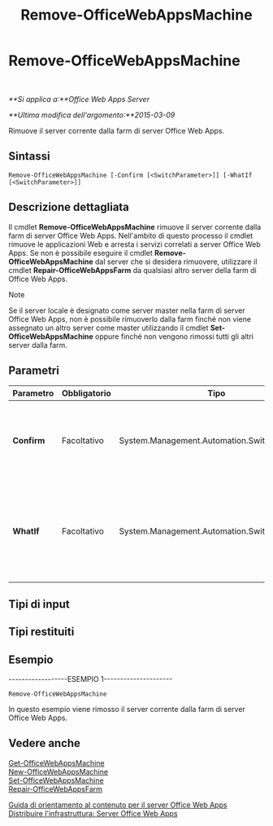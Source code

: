 ﻿---
title: Remove-OfficeWebAppsMachine
TOCTitle: Remove-OfficeWebAppsMachine
ms:assetid: 5ad806f2-67c6-41ed-a708-69db800f492a
ms:mtpsurl: https://technet.microsoft.com/it-it/library/JJ219440(v=office.15)
ms:contentKeyID: 49652269
ms.date: 12/23/2017
mtps_version: v=office.15
ms.translationtype: HT
---

# Remove-OfficeWebAppsMachine

 

_**Si applica a:**Office Web Apps Server_

_**Ultima modifica dell'argomento:**2015-03-09_

Rimuove il server corrente dalla farm di server Office Web Apps.

## Sintassi

    Remove-OfficeWebAppsMachine [-Confirm [<SwitchParameter>]] [-WhatIf [<SwitchParameter>]]

## Descrizione dettagliata

Il cmdlet **Remove-OfficeWebAppsMachine** rimuove il server corrente dalla farm di server Office Web Apps. Nell'ambito di questo processo il cmdlet rimuove le applicazioni Web e arresta i servizi correlati a server Office Web Apps. Se non è possibile eseguire il cmdlet **Remove-OfficeWebAppsMachine** dal server che si desidera rimuovere, utilizzare il cmdlet **Repair-OfficeWebAppsFarm** da qualsiasi altro server della farm di Office Web Apps.


> [!NOTE]
> Se il server locale è designato come server master nella farm di server Office Web Apps, non è possibile rimuoverlo dalla farm finché non viene assegnato un altro server come master utilizzando il cmdlet <STRONG>Set-OfficeWebAppsMachine</STRONG> oppure finché non vengono rimossi tutti gli altri server dalla farm.



## Parametri


<table>
<colgroup>
<col style="width: 25%" />
<col style="width: 25%" />
<col style="width: 25%" />
<col style="width: 25%" />
</colgroup>
<thead>
<tr class="header">
<th>Parametro</th>
<th>Obbligatorio</th>
<th>Tipo</th>
<th>Descrizione</th>
</tr>
</thead>
<tbody>
<tr class="odd">
<td><p><strong>Confirm</strong></p></td>
<td><p>Facoltativo</p></td>
<td><p>System.Management.Automation.SwitchParameter</p></td>
<td><p>Richiede la conferma prima di eseguire il comando. Per ulteriori informazioni, digitare il comando seguente: <strong>get-help about_commonparameters</strong></p></td>
</tr>
<tr class="even">
<td><p><strong>WhatIf</strong></p></td>
<td><p>Facoltativo</p></td>
<td><p>System.Management.Automation.SwitchParameter</p></td>
<td><p>Visualizza un messaggio che illustra gli effetti del comando anziché eseguire il comando. Per ulteriori informazioni, digitare il comando seguente: <strong>get-help about_commonparameters</strong></p></td>
</tr>
</tbody>
</table>


## Tipi di input

## Tipi restituiti

## Esempio

\------------------ESEMPIO 1---------------------

    Remove-OfficeWebAppsMachine

In questo esempio viene rimosso il server corrente dalla farm di server Office Web Apps.

## Vedere anche


[Get-OfficeWebAppsMachine](get-officewebappsmachine.md)  
[New-OfficeWebAppsMachine](new-officewebappsmachine.md)  
[Set-OfficeWebAppsMachine](set-officewebappsmachine.md)  
[Repair-OfficeWebAppsFarm](repair-officewebappsfarm.md)  


[Guida di orientamento al contenuto per il server Office Web Apps](content-roadmap-for-office-web-apps-server.md)  
[Distribuire l'infrastruttura: Server Office Web Apps](deploy-the-infrastructure-office-web-apps-server.md)  
  

[](deploy-the-infrastructure-office-web-apps-server.md)

